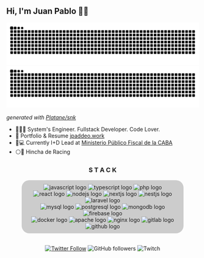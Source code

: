 ## Hi, I'm Juan Pablo 👋🏽

![github contribution grid snake animation](https://raw.githubusercontent.com/jpaddeo/jpaddeo/output/github-contribution-grid-snake-dark.svg#gh-dark-mode-only)
![github contribution grid snake animation](https://raw.githubusercontent.com/jpaddeo/jpaddeo/output/github-contribution-grid-snake.svg#gh-light-mode-only)

_generated with [Platane/snk](https://github.com/Platane/snk)_

- 👨🏻‍💻 System's Engineer. Fullstack Developer. Code Lover.
- 📕 Portfolio & Resume [jpaddeo.work](https://jpaddeo.work)
- 🏡💻 Currently I+D Lead at [Ministerio Público Fiscal de la CABA](https://mpfciudad.gob.ar)
- ⚪️🔵 Hincha de Racing
<!-- - 🟣 Trying to be _Livecoder Streamer_ on [Twitch](https://twitch.tv/jpaddeo) -->

###
<h3 align="center">S T A C K</h3>
<div align="center">
  <div style="padding: 10px; background-color: #cccccc; border-radius: 20px; width: 80%;">
    <img src="https://cdn.jsdelivr.net/gh/devicons/devicon/icons/javascript/javascript-original.svg"   height="40"  width="52" alt="javascript logo"  />
    <img src="https://cdn.jsdelivr.net/gh/devicons/devicon/icons/typescript/typescript-original.svg"   height="40"  width="52" alt="typescript logo"  />
    <img src="https://cdn.jsdelivr.net/gh/devicons/devicon/icons/php/php-original.svg"                 height="45"  width="52" alt="php logo"  />
    <br/>
    <img src="https://cdn.jsdelivr.net/gh/devicons/devicon/icons/react/react-original.svg"             height="40"  width="52" alt="react logo"  />
    <img src="https://cdn.jsdelivr.net/gh/devicons/devicon/icons/nodejs/nodejs-plain.svg"              height="40"  width="52" alt="nodejs logo"  />
    <img src="https://cdn.jsdelivr.net/gh/devicons/devicon/icons/nextjs/nextjs-original.svg"           height="40"  width="52" alt="nextjs logo"  />
    <img src="https://cdn.jsdelivr.net/npm/simple-icons@3.13.0/icons/nestjs.svg"                 height="40"  width="52" alt="nestjs logo"  />
    <img src="https://cdn.jsdelivr.net/npm/simple-icons@3.13.0/icons/laravel.svg"                 height="40"  width="52" alt="laravel logo"  />
    <br/>
    <img src="https://cdn.jsdelivr.net/gh/devicons/devicon/icons/mysql/mysql-plain.svg"                height="40"  width="52" alt="mysql logo"  />
    <img src="https://cdn.jsdelivr.net/npm/simple-icons@3.13.0/icons/postgresql.svg"                height="40"  width="52" alt="postgresql logo"  />
    <img src="https://cdn.jsdelivr.net/gh/devicons/devicon/icons/mongodb/mongodb-original.svg"         height="45"  width="52" alt="mongodb logo"  />
    <img src="https://cdn.jsdelivr.net/gh/devicons/devicon/icons/firebase/firebase-plain.svg"          height="40"  width="52" alt="firebase logo"  />
    <br/>
    <img src="https://cdn.jsdelivr.net/gh/devicons/devicon/icons/docker/docker-original.svg"           height="45"  width="52" alt="docker logo"  />
    <img src="https://cdn.jsdelivr.net/gh/devicons/devicon/icons/apache/apache-original.svg"           height="45"  width="52" alt="apache logo"  />
    <img src="https://cdn.jsdelivr.net/gh/devicons/devicon/icons/nginx/nginx-original.svg"             height="45"  width="52" alt="nginx logo"  />
    <img src="https://cdn.jsdelivr.net/npm/simple-icons@3.13.0/icons/gitlab.svg"             height="40"  width="52" alt="gitlab logo"  />
    <img src="https://cdn.jsdelivr.net/npm/simple-icons@3.13.0/icons/github.svg"             height="40"  width="52" alt="github logo"  />
  </div>

  <br/>

   [![Twitter Follow](https://img.shields.io/twitter/follow/jpaddeo?style=social)](https://twitter.com/jpaddeo)
   ![GitHub followers](https://img.shields.io/github/followers/jpaddeo?style=social)
   ![Twitch](https://img.shields.io/twitch/status/jpaddeo?style=social)  
</div>

###

